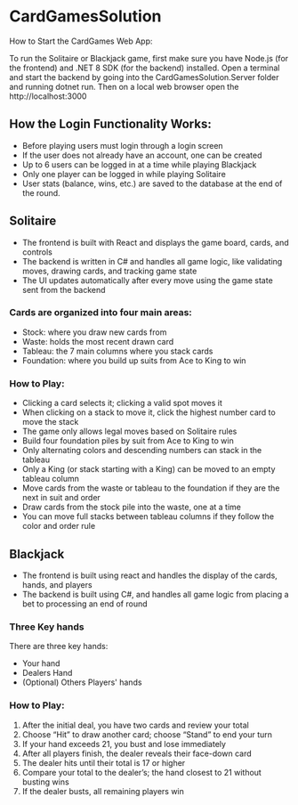 # CardGamesSolution

How to Start the CardGames Web App:

To run the Solitaire or Blackjack game, first make sure you have Node.js (for the frontend) and .NET 8 SDK (for the backend) installed. Open a terminal and start the backend by going into the CardGamesSolution.Server folder and running dotnet run. Then on a local web browser open the http://localhost:3000

## How the Login Functionality Works:

- Before playing users must login through a login screen
- If the user does not already have an account, one can be created
- Up to 6 users can be logged in at a time while playing Blackjack
- Only one player can be logged in while playing Solitaire
- User stats (balance, wins, etc.) are saved to the database at the end of the round.

## Solitaire

- The frontend is built with React and displays the game board, cards, and controls
- The backend is written in C# and handles all game logic, like validating moves, drawing cards, and tracking game state
- The UI updates automatically after every move using the game state sent from the backend


### Cards are organized into four main areas:

 - Stock: where you draw new cards from
 - Waste: holds the most recent drawn card
 - Tableau: the 7 main columns where you stack cards
 - Foundation: where you build up suits from Ace to King to win

### How to Play:

 - Clicking a card selects it; clicking a valid spot moves it
 - When clicking on a stack to move it, click the highest number card to move the stack
 - The game only allows legal moves based on Solitaire rules
 - Build four foundation piles by suit from Ace to King to win
 - Only alternating colors and descending numbers can stack in the tableau
 - Only a King (or stack starting with a King) can be moved to an empty tableau column
 - Move cards from the waste or tableau to the foundation if they are the next in suit and order
 - Draw cards from the stock pile into the waste, one at a time
 - You can move full stacks between tableau columns if they follow the color and order rule

## Blackjack

- The frontend is built using react and handles the display of the cards, hands, and players
- The backend is built using C#, and handles all game logic from placing a bet to processing an end of round

### Three Key hands

There are three key hands:

 - Your hand
 - Dealers Hand
 - (Optional) Others Players' hands

### How to Play:

1. After the initial deal, you have two cards and review your total  
2. Choose “Hit” to draw another card; choose “Stand” to end your turn  
3. If your hand exceeds 21, you bust and lose immediately  
4. After all players finish, the dealer reveals their face-down card  
5. The dealer hits until their total is 17 or higher  
6. Compare your total to the dealer’s; the hand closest to 21 without busting wins  
7. If the dealer busts, all remaining players win 

